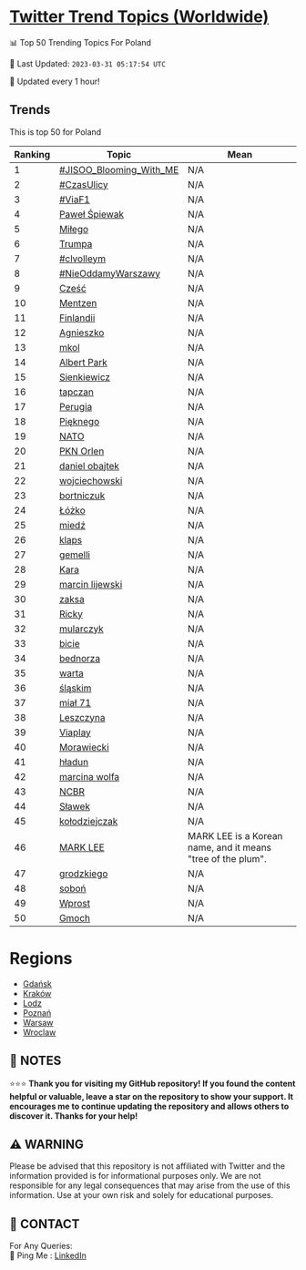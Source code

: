 [Twitter Trend Topics (Worldwide)](https://github.com/ErcinDedeoglu/Twitter-Trend-Topics)
==========


📊 Top 50 Trending Topics For Poland

📆 Last Updated: `2023-03-31 05:17:54 UTC`

🔧 Updated every 1 hour!


## Trends

This is top 50 for Poland

| Ranking | Topic | Mean |
| ------- | ------------ | ------------ |
| 1 | [#JISOO_Blooming_With_ME](http://twitter.com/search?q=%23JISOO_Blooming_With_ME) | N/A |
| 2 | [#CzasUlicy](http://twitter.com/search?q=%23CzasUlicy) | N/A |
| 3 | [#ViaF1](http://twitter.com/search?q=%23ViaF1) | N/A |
| 4 | [Paweł Śpiewak](http://twitter.com/search?q=Pawe%c5%82+%c5%9apiewak) | N/A |
| 5 | [Miłego](http://twitter.com/search?q=Mi%c5%82ego) | N/A |
| 6 | [Trumpa](http://twitter.com/search?q=Trumpa) | N/A |
| 7 | [#clvolleym](http://twitter.com/search?q=%23clvolleym) | N/A |
| 8 | [#NieOddamyWarszawy](http://twitter.com/search?q=%23NieOddamyWarszawy) | N/A |
| 9 | [Cześć](http://twitter.com/search?q=Cze%c5%9b%c4%87) | N/A |
| 10 | [Mentzen](http://twitter.com/search?q=Mentzen) | N/A |
| 11 | [Finlandii](http://twitter.com/search?q=Finlandii) | N/A |
| 12 | [Agnieszko](http://twitter.com/search?q=Agnieszko) | N/A |
| 13 | [mkol](http://twitter.com/search?q=mkol) | N/A |
| 14 | [Albert Park](http://twitter.com/search?q=Albert+Park) | N/A |
| 15 | [Sienkiewicz](http://twitter.com/search?q=Sienkiewicz) | N/A |
| 16 | [tapczan](http://twitter.com/search?q=tapczan) | N/A |
| 17 | [Perugia](http://twitter.com/search?q=Perugia) | N/A |
| 18 | [Pięknego](http://twitter.com/search?q=Pi%c4%99knego) | N/A |
| 19 | [NATO](http://twitter.com/search?q=NATO) | N/A |
| 20 | [PKN Orlen](http://twitter.com/search?q=PKN+Orlen) | N/A |
| 21 | [daniel obajtek](http://twitter.com/search?q=daniel+obajtek) | N/A |
| 22 | [wojciechowski](http://twitter.com/search?q=wojciechowski) | N/A |
| 23 | [bortniczuk](http://twitter.com/search?q=bortniczuk) | N/A |
| 24 | [Łóżko](http://twitter.com/search?q=%c5%81%c3%b3%c5%bcko) | N/A |
| 25 | [miedź](http://twitter.com/search?q=mied%c5%ba) | N/A |
| 26 | [klaps](http://twitter.com/search?q=klaps) | N/A |
| 27 | [gemelli](http://twitter.com/search?q=gemelli) | N/A |
| 28 | [Kara](http://twitter.com/search?q=Kara) | N/A |
| 29 | [marcin lijewski](http://twitter.com/search?q=marcin+lijewski) | N/A |
| 30 | [zaksa](http://twitter.com/search?q=zaksa) | N/A |
| 31 | [Ricky](http://twitter.com/search?q=Ricky) | N/A |
| 32 | [mularczyk](http://twitter.com/search?q=mularczyk) | N/A |
| 33 | [bicie](http://twitter.com/search?q=bicie) | N/A |
| 34 | [bednorza](http://twitter.com/search?q=bednorza) | N/A |
| 35 | [warta](http://twitter.com/search?q=warta) | N/A |
| 36 | [śląskim](http://twitter.com/search?q=%c5%9bl%c4%85skim) | N/A |
| 37 | [miał 71](http://twitter.com/search?q=mia%c5%82+71) | N/A |
| 38 | [Leszczyna](http://twitter.com/search?q=Leszczyna) | N/A |
| 39 | [Viaplay](http://twitter.com/search?q=Viaplay) | N/A |
| 40 | [Morawiecki](http://twitter.com/search?q=Morawiecki) | N/A |
| 41 | [hładun](http://twitter.com/search?q=h%c5%82adun) | N/A |
| 42 | [marcina wolfa](http://twitter.com/search?q=marcina+wolfa) | N/A |
| 43 | [NCBR](http://twitter.com/search?q=NCBR) | N/A |
| 44 | [Sławek](http://twitter.com/search?q=S%c5%82awek) | N/A |
| 45 | [kołodziejczak](http://twitter.com/search?q=ko%c5%82odziejczak) | N/A |
| 46 | [MARK LEE](http://twitter.com/search?q=MARK+LEE) | MARK LEE is a Korean name, and it means "tree of the plum". |
| 47 | [grodzkiego](http://twitter.com/search?q=grodzkiego) | N/A |
| 48 | [soboń](http://twitter.com/search?q=sobo%c5%84) | N/A |
| 49 | [Wprost](http://twitter.com/search?q=Wprost) | N/A |
| 50 | [Gmoch](http://twitter.com/search?q=Gmoch) | N/A |



# Regions

* [Gdańsk](</Poland/Gdańsk.md>)
* [Kraków](</Poland/Kraków.md>)
* [Lodz](</Poland/Lodz.md>)
* [Poznań](</Poland/Poznań.md>)
* [Warsaw](</Poland/Warsaw.md>)
* [Wroclaw](</Poland/Wroclaw.md>)



## 📝 NOTES

⭐⭐⭐ **Thank you for visiting my GitHub repository! If you found the content helpful or valuable, leave a star on the repository to show your support. It encourages me to continue updating the repository and allows others to discover it. Thanks for your help!**


## ⚠️ WARNING

Please be advised that this repository is not affiliated with Twitter and the information provided is for informational purposes only. We are not responsible for any legal consequences that may arise from the use of this information. Use at your own risk and solely for educational purposes.


## 📨 CONTACT

 For Any Queries:  
            🏓 Ping Me : [LinkedIn](https://www.linkedin.com/in/ercindedeoglu/)
